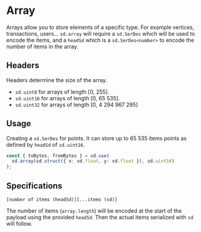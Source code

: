 # Array

Arrays allow you to store elements of a specific type. For example vertices, transactions, users... `sd.array` will require a `sd.SerDes` which will be used to encode the items, and a `headSd` which is a `sd.SerDes<number>` to encode the number of items in the array.

## Headers

Headers determine the size of the array.

- `sd.uint8` for arrays of length [0, 255].
- `sd.uint16` for arrays of length [0, 65 535].
- `sd.uint32` for arrays of length [0, 4 294 967 295]

## Usage

Creating a `sd.SerDes` for points. It can store up to 65 535 items points as defined by `headSd` of `sd.uint16`.

```ts
const { toBytes, fromBytes } = sd.use(
  sd.array(sd.struct({ x: sd.float, y: sd.float }), sd.uint16)
);
```

## Specifications

```
[number of items (headSd)][...items (sd)]
```

The number of items (`array.length`) will be encoded at the start of the payload using the provided `headSd`. Then the actual items serialized with `sd` will follow.
